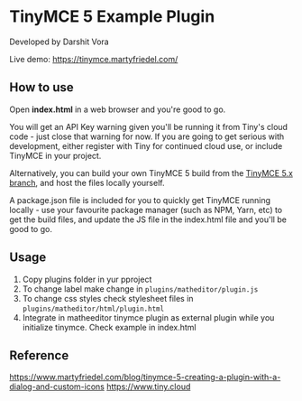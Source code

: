 # TinyMCE 5 Example Plugin
Developed by Darshit Vora


Live demo: https://tinymce.martyfriedel.com/

## How to use
Open **index.html** in a web browser and you're good to go. 

You will get an API Key warning given you'll be running it from Tiny's cloud code - just close that warning for now. If 
you are going to get serious with development, either register with Tiny for continued cloud use, or include TinyMCE in 
your project.

Alternatively, you can build your own TinyMCE 5 build from the [TinyMCE 5.x branch](https://github.com/tinymce/tinymce/tree/5.x),
and host the files locally yourself.

A package.json file is included for you to quickly get TinyMCE running locally - use your favourite package manager (such as NPM, Yarn, etc)
to get the build files, and update the JS file in the index.html file and you'll be good to go.

## Usage
1. Copy plugins folder in yur pproject
2. To change label make change in `plugins/matheditor/plugin.js`
3. To change css styles check stylesheet files in `plugins/matheditor/html/plugin.html`
4. Integrate in matheeditor tinymce plugin as external plugin while you initialize tinymce. Check example in index.html

## Reference
https://www.martyfriedel.com/blog/tinymce-5-creating-a-plugin-with-a-dialog-and-custom-icons
https://www.tiny.cloud